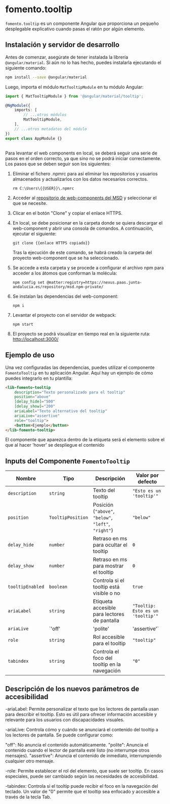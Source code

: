 # fomento.tooltip

`fomento.tooltip` es un componente Angular que proporciona un pequeño desplegable explicativo cuando pasas el ratón por algún elemento.

## Instalación y servidor de desarrollo

Antes de comenzar, asegúrate de tener instalada la librería `@angular/material`. Si aún no lo has hecho, puedes instalarla ejecutando el siguiente comando:

```bash
npm install --save @angular/material
```

Luego, importa el módulo `MatTooltipModule` en tu módulo Angular:

```typescript
import { MatTooltipModule } from '@angular/material/tooltip';

@NgModule({
	imports: [
		// ...otros módulos
		MatTooltipModule,
	],
	// ...otros metadatos del módulo
})
export class AppModule {}
```

##

Para levantar el web components en local, se deberá seguir una serie de pasos en el orden correcto, ya que sino no se podrá iniciar correctamente. Los pasos que se deben seguir son los siguientes:

1. Eliminar el fichero .npmrc para así eliminar los repositorios y usuarios almacenados y actualizarlos con los datos necesarios correctos.

   ```
   rm C:\Users\{{USER}}\.npmrc
   ```

2. Acceder al [repositorio de web-components del MSD](https://gitlab.juntadeandalucia.es/pt-exp-webcomponents) y seleccionar el que se necesite.
3. Clicar en el botón "Clone" y copiar el enlace HTTPS.
4. En local, se debe posicionar en la carpeta donde se quiera descargar el web-component y abrir una consola de comandos. A continuación, ejecutar el siguiente:
   ```
   git clone {{enlace HTTPS copiado}}
   ```
   Tras la ejecución de este comando, se habrá creado la carpeta del proyecto web-component que se ha seleccionado.
5. Se accede a esta carpeta y se procede a configurar el archivo npm para acceder a los átomos que conforman la molécula:
   ```
   npm config set @matter:registry=https://nexus.paas.junta-andalucia.es/repository/msd.npm-private/
   ```
6. Se instalan las dependencias del web-component:
   ```
   npm i
   ```
7. Levantar el proyecto con el servidor de webpack:
   ```
   npm start
   ```
8. El proyecto se podrá visualizar en tiempo real en la siguiente ruta: [http://localhost:3000/](http://localhost:3000/)

## Ejemplo de uso

Una vez configuradas las dependencias, puedes utilizar el componente `FomentoTooltip` en tu aplicación Angular. Aquí hay un ejemplo de cómo puedes integrarlo en tu plantilla:

```html
<lib-fomento-tooltip 
    description="Texto personalizado para el tooltip" 
    position="above" 
    [delay_hide]="500" 
    [delay_show]="200"
    ariaLabel="Texto alternativo del tooltip"
    ariaLive="assertive"
    role="tooltip">
    <button>Ejemplo</button>
</lib-fomento-tooltip>

```

El componente que aparezca dentro de la etiqueta será el elemento sobre el que al hacer 'hover' se despliegue el contenido

## Inputs del Componente `FomentoTooltip`

| Nombre          | Tipo                               | Descripción                                            | Valor por defecto                |
|-----------------|------------------------------------|--------------------------------------------------------|-----------------------------------|
| `description`   | `string`                           | Texto del tooltip                                      | `"Esto es un 'tooltip'"`          |
| `position`      | `TooltipPosition`                  | Posición (`"above"`, `"below"`, `"left"`, `"right"`)   | `"below"`                         |
| `delay_hide`    | `number`                           | Retraso en ms para ocultar el tooltip                  | `0`                               |
| `delay_show`    | `number`                           | Retraso en ms para mostrar el tooltip                  | `0`                               |
| `tooltipEnabled`| `boolean`                          | Controla si el tooltip está visible o no               | `true`                            |
| `ariaLabel`     | `string`                           | Etiqueta accesible para lectores de pantalla           | `"Tooltip: Esto es un 'tooltip'"` |
| `ariaLive`      | `'off' | 'polite' | 'assertive'`  | Controla la prioridad de lectura en lectores de pantalla | `"polite"`                     |
| `role`          | `string`                           | Rol accesible para el tooltip                          | `"tooltip"`                       |
| `tabindex`      | `string`                           | Controla el foco del tooltip en la navegación          | `"0"`                             |



## Descripción de los nuevos parámetros de accesibilidad

-ariaLabel: Permite personalizar el texto que los lectores de pantalla usan para describir el tooltip. Esto es útil para ofrecer información accesible y relevante para los usuarios con discapacidades visuales.

-ariaLive: Controla cómo y cuándo se anunciará el contenido del tooltip a los lectores de pantalla. Se puede configurar como:

"off": No anuncia el contenido automáticamente.
"polite": Anuncia el contenido cuando el lector de pantalla esté listo (no interrumpe otros mensajes).
"assertive": Anuncia el contenido de inmediato, interrumpiendo cualquier otro mensaje.

-role: Permite establecer el rol del elemento, que suele ser tooltip. En casos especiales, puede ser cambiado según las necesidades de accesibilidad.

-tabindex: Controla si el tooltip puede recibir el foco en la navegación del teclado. Un valor de "0" permite que el tooltip sea enfocado y accesible a través de la tecla Tab.